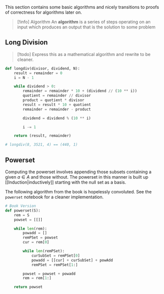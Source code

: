 This section contains some basic algorithms and nicely transitions to proofs of correctness for algorithms later on.

> [!info] Algorithm
> An **algorithm** is a series of steps operating on an input which produces an output that is the solution to some problem

## Long Division

> [!todo]
> Express this as a mathematical algorithm and rewrite to be cleaner.

```Python
def longdiv(divisor, dividend, N):
	result = remainder = 0
	i = N - 1

	while dividend > 0:
		remainder = remainder * 10 + (dividend // (10 ** i))
		quotient = remainder // divisor
		product = quotient * divisor
		result = result * 10 + quotient
		remainder = remainder - product

		dividend = dividend % (10 ** i)

		i -= 1

	return (result, remainder)

# longdiv(8, 3521, 4) == (440, 1)
```

## Powerset

Computing the powerset involves appending those subsets containing a given $a \in A$ and those without. The powerset in this manner is built up [[Induction|inductively]] starting with the null set as a basis.

The following algorithm from the book is hopelessly convoluted. See the `powerset` notebook for a cleaner implementation.

```Python
# Book Version
def powerset(S):
	rem = S
	powset = [[]]

	while len(rem):
		powadd = []
		remPSet = powset
		cur = rem[0]

		while len(remPSet):
			curSubSet = remPSet[0]
			powadd = [[cur] + curSubSet] + powAdd
			remPSet = remPSet[1:]

		powset = powset + powadd
		rem = rem[1:]

	return powset
```